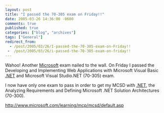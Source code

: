 ```yaml
---
layout: post
title: "I passed the 70-305 exam on Friday!!"
date: 2005-03-26 14:36:00 -0600
comments: true
published: true
categories: ["blog", "archives"]
tags: ["General"]
redirect_from: 
  - /post/2005/03/26/I-passed-the-70-305-exam-on-Friday!!
 -  /post/2005/03/26/i-passed-the-70-305-exam-on-friday!!
---
```

<!-- more -->
<p>Wahoo! Another <a title="Microsoft" href="http://Microsoft.com" target="_blank">Microsoft</a> exam nailed to the wall. On Friday I passed the Developing and Implementing Web Applications with Microsoft Visual Basic <a title=".NET" href="http://www.microsoft.com/net/" target="_blank">.NET</a> and Microsoft Visual Studio.NET (70-305) exam.</p>
<p>I now have only one exam to pass in order to get my MCSD with <a title=".NET" href="http://www.microsoft.com/net/" target="_blank">.NET</a>, the Analyzing Requirements and Defining Microsoft&nbsp;.NET Solution Architectures (70-300).</p>
<p><span style="text-decoration: underline;"><span style="color: #0000ff;"><a href="http://www.microsoft.com/learning/mcp/mcsd/default.asp">http://www.microsoft.com/learning/mcp/mcsd/default.asp</a></span></span></p>
